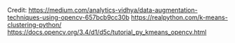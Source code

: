 Credit:
https://medium.com/analytics-vidhya/data-augmentation-techniques-using-opencv-657bcb9cc30b
https://realpython.com/k-means-clustering-python/
https://docs.opencv.org/3.4/d1/d5c/tutorial_py_kmeans_opencv.html

